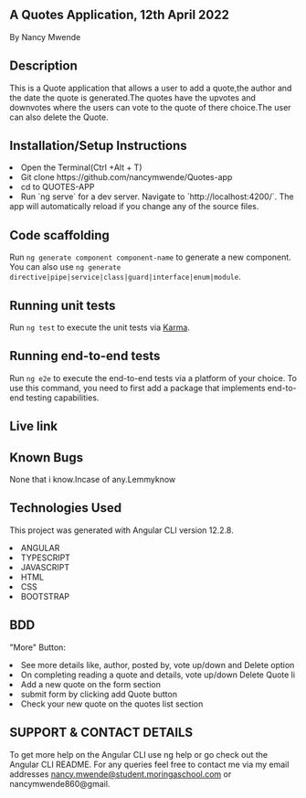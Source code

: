## A Quotes Application, 12th April 2022
By Nancy Mwende


## Description
This is a Quote application that
 allows a user to add a quote,the author and the date the quote is generated.The quotes have the upvotes and downvotes where the users can vote to the quote of there choice.The user can also delete  the Quote.

## Installation/Setup Instructions
<li>Open the Terminal(Ctrl +Alt + T)</li>
<li> Git clone https://github.com/nancymwende/Quotes-app</li>
<li> cd to QUOTES-APP</li>
<li>Run `ng serve` for a dev server. Navigate to `http://localhost:4200/`. The app will automatically reload if you change any of the source files.</li>

## Code scaffolding

Run `ng generate component component-name` to generate a new component. You can also use `ng generate directive|pipe|service|class|guard|interface|enum|module`.

## Running unit tests

Run `ng test` to execute the unit tests via [Karma](https://karma-runner.github.io).

## Running end-to-end tests

Run `ng e2e` to execute the end-to-end tests via a platform of your choice. To use this command, you need to first add a package that implements end-to-end testing capabilities.
 ## Live link


 ## Known Bugs
 None that i know.Incase of any.Lemmyknow


## Technologies Used
This project was generated with Angular CLI version 12.2.8.

<li> ANGULAR </li>
<li> TYPESCRIPT</li>
<li>JAVASCRIPT </li>
<li> HTML</li>
<li> CSS</li>
<li> BOOTSTRAP </li>

## BDD
"More" Button:

<li> See more details like, author, posted by, vote up/down and Delete option </li>
<li> On completing reading a quote and details, vote up/down
Delete Quote li</li>
<li> Add a new quote on the form section </li>
<li> submit form by clicking add Quote button </li>
<li> Check your new quote on the quotes list section</li>

## SUPPORT & CONTACT DETAILS
To get more help on the Angular CLI use ng help or go check out the Angular CLI README. For any queries feel free to contact me via my email addresses nancy.mwende@student.moringaschool.com or nancymwende860@gmail.





